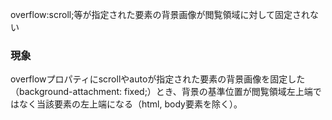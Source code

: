 overflow:scroll;等が指定された要素の背景画像が閲覧領域に対して固定されない

### 現象

overflowプロパティにscrollやautoが指定された要素の背景画像を固定した（background-attachment: fixed;）とき、背景の基準位置が閲覧領域左上端ではなく当該要素の左上端になる（html, body要素を除く）。
